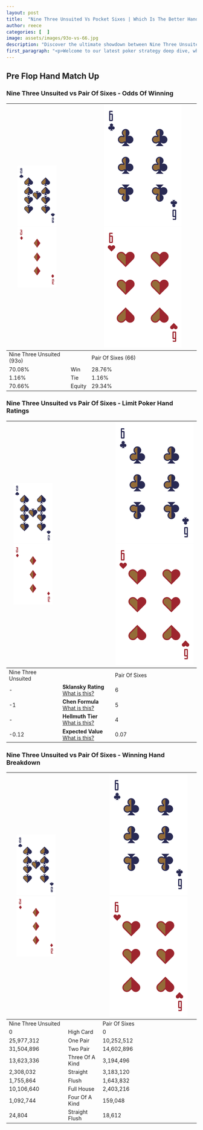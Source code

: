 ```yaml
---
layout: post
title:  "Nine Three Unsuited Vs Pocket Sixes | Which Is The Better Hand In Poker? A Complete Guide"
author: reece
categories: [  ]
image: assets/images/93o-vs-66.jpg
description: "Discover the ultimate showdown between Nine Three Unsuited and Pair Of Sixes in poker! Uncover the odds, strategies, and scenarios where one hand triumphs over the other. Get ready to up your poker game with this thrilling analysis."
first_paragraph: "<p>Welcome to our latest poker strategy deep dive, where we're pitting two distinct hands against each other in a high-stakes showdown: Nine Three Unsuited vs Pair Of Sixes.</p><p>In the dynamic world of poker, every decision counts, and knowing which hand holds the upper hand is key to your success at the table.</p><p>In this article, we'll dissect these two hands, explore the scenarios where one dominates the other, and equip you with the knowledge to make strategic choices that can tip the odds in your favor.</p><p>Get ready to unravel the intriguing dynamics of these poker hands and elevate your game to new heights.</p>"
---
```




[comment]: # (sp0)

## Pre Flop Hand Match Up

<div class="table hand-ratings" markdown="1"> 



### Nine Three Unsuited vs Pair Of Sixes - Odds Of Winning


    
| ![image info](assets/images/hand1/9.png) ![image info](assets/images/hand1/3o.png) |  | ![image info](assets/images/hand2/6.png) ![image info](assets/images/hand2/6o.png) |
| -------- | -------- | -------- |
| Nine Three Unsuited (93o) |  | Pair Of Sixes (66) |
| 70.08% | Win | 28.76% |
| 1.16% | Tie | 1.16% |
| 70.66% | Equity | 29.34% |




[comment]: # (sp1)



### Nine Three Unsuited vs Pair Of Sixes - Limit Poker Hand Ratings


    
| ![image info](assets/images/hand1/9.png) ![image info](assets/images/hand1/3o.png) |  | ![image info](assets/images/hand2/6.png) ![image info](assets/images/hand2/6o.png) |
| -------- | -------- | -------- |
| Nine Three Unsuited |  | Pair Of Sixes |
| - | **Sklansky Rating** [What is this?](/sklansky-rating-explained) | 6 |
| -1 | **Chen Formula** [What is this?](/chen-formula-explained) | 5 |
| - | **Hellmuth Tier** [What is this?](/Hellmuth-tier-explained) | 4 |
| -0.12 | **Expected Value** [What is this?](/expected-value-explained) | 0.07 |




[comment]: # (sp2)



### Nine Three Unsuited vs Pair Of Sixes - Winning Hand Breakdown


    
| ![image info](assets/images/hand1/9.png) ![image info](assets/images/hand1/3o.png) |  | ![image info](assets/images/hand2/6.png) ![image info](assets/images/hand2/6o.png) |
| -------- | -------- | -------- |
| Nine Three Unsuited |  | Pair Of Sixes |
| 0 | High Card | 0 |
| 25,977,312 | One Pair | 10,252,512 |
| 31,504,896 | Two Pair | 14,602,896 |
| 13,623,336 | Three Of A Kind | 3,194,496 |
| 2,308,032 | Straight | 3,183,120 |
| 1,755,864 | Flush | 1,643,832 |
| 10,106,640 | Full House | 2,403,216 |
| 1,092,744 | Four Of A Kind | 159,048 |
| 24,804 | Straight Flush | 18,612 |




[comment]: # (sp3)



</div>

[comment]: # (sp4)



[comment]: # (sp5)

